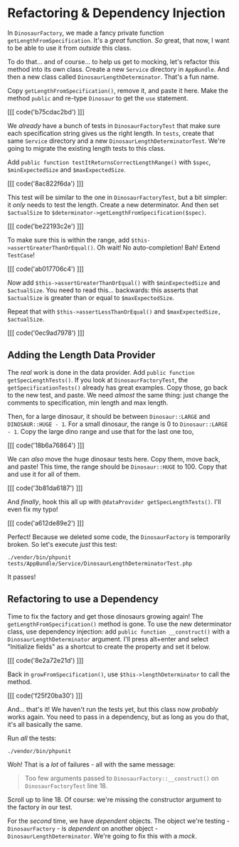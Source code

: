 # Refactoring & Dependency Injection

In `DinosaurFactory`, we made a fancy private function `getLengthFromSpecification`.
It's a *great* function. *So* great, that now, I want to be able to use it from
*outside* this class.

To do that... and of course... to help us get to mocking, let's refactor this method
into its own class. Create a new `Service` directory in `AppBundle`. And then a new
class called `DinosaurLengthDeterminator`. That's a fun name.

Copy `getLengthFromSpecification()`, remove it, and paste it here. Make the method
`public` and re-type `Dinosaur` to get the `use` statement.

[[[ code('b75cdac2bd') ]]]

We *already* have a bunch of tests in `DinosaurFactoryTest` that make sure each
specification string gives us the right length. In `tests`, create that same
`Service` directory and a new `DinosaurLengthDeterminatorTest`. We're going to
migrate the existing length tests to this class.

Add `public function testItReturnsCorrectLengthRange()` with `$spec`, `$minExpectedSize`
and `$maxExpectedSize`.

[[[ code('8ac822f6da') ]]]

This test will be similar to the one in `DinosaurFactoryTest`, but a bit simpler:
it *only* needs to test the length. Create a new determinator. And then set
`$actualSize` to `$determinator->getLengthFromSpecification($spec)`.

[[[ code('be22193c2e') ]]]

To make sure this is within the range, add `$this->assertGreaterThanOrEqual()`.
Oh wait! No auto-completion! Bah! Extend `TestCase`!

[[[ code('ab017706c4') ]]]

*Now* add `$this->assertGreaterThanOrEqual()` with `$minExpectedSize` and `$actualSize`.
You need to read this... backwards: this asserts that `$actualSize` is greater than
or equal to `$maxExpectedSize`.

Repeat that with `$this->assertLessThanOrEqual()` and `$maxExpectedSize, $actualSize`.

[[[ code('0ec9ad7978') ]]]

## Adding the Length Data Provider

The *real* work is done in the data provider. Add `public function getSpecLengthTests()`.
If you look at `DinosaurFactoryTest`, the `getSpecificationTests()` already has great
examples. Copy those, go back to the new test, and paste. We need *almost* the same
thing: just change the comments to specification, min length and max length. 

Then, for a large dinosaur, it should be between `Dinosaur::LARGE` and `DINOSAUR::HUGE - 1`.
For a small dinosaur, the range is 0 to `Dinosaur::LARGE - 1`. Copy the large dino
range and use that for the last one too,

[[[ code('18b6a76864') ]]]

We can *also* move the huge dinosaur tests here. Copy them, move back, and paste!
This time, the range should be `Dinosaur::HUGE` to 100. Copy that and use it for
all of them.

[[[ code('3b81da6187') ]]]

And *finally*, hook this all up with `@dataProvider getSpecLengthTests()`. I'll
even fix my typo!

[[[ code('a612de89e2') ]]]

Perfect! Because we deleted some code, the `DinosaurFactory` is temporarily broken.
So let's execute *just* this test:

```terminal
./vendor/bin/phpunit tests/AppBundle/Service/DinosaurLengthDeterminatorTest.php
```

It passes!

## Refactoring to use a Dependency

Time to fix the factory and get those dinosaurs growing again! The
`getLengthFromSpecification()` method is gone. To use the new determinator class,
use dependency injection: add `public function __construct()` with a `DinosaurLengthDeterminator`
argument. I'll press alt+enter and select "Initialize fields" as a shortcut to create
the property and set it below.

[[[ code('8e2a72e21d') ]]]

Back in `growFromSpecification()`, use `$this->lengthDeterminator` to call the
method.

[[[ code('f25f20ba30') ]]]

And... that's it! We haven't run the tests yet, but this class now *probably* works
again. You need to pass in a dependency, but as long as you do that, it's all basically
the same.

Run *all* the tests:

```terminal-silent
./vendor/bin/phpunit
```

Woh! That is a *lot* of failures - all with the same message:

> Too few arguments passed to `DinosaurFactory::__construct()` on `DinosaurFactoryTest`
> line 18.

Scroll up to line 18. Of course: we're missing the constructor argument to the factory
in our test.

For the *second* time, we have *dependent* objects. The object we're testing -
`DinosaurFactory` - is *dependent* on another object - `DinosaurLengthDeterminator`.
We're going to fix this with a *mock*.
